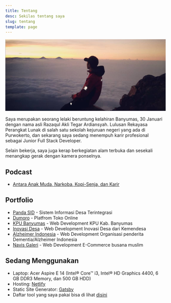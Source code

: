 ```yaml
---
title: Tentang
desc: Sekilas tentang saya
slug: tentang
template: page
---
```


![](../uploads/tentang.png)

Saya merupakan seorang lelaki beruntung kelahiran Banyumas, 30 Januari dengan nama asli Razaqul Akli Tegar Ardiansyah. Lulusan Rekayasa Perangkat Lunak di salah satu sekolah kejuruan negeri yang ada di Purwokerto, dan sekarang saya sedang menempuh karir profesional sebagai Junior Full Stack Developer.

Selain bekerja, saya juga kerap berkegiatan alam terbuka dan sesekali menangkap gerak dengan kamera ponselnya.

## Podcast
* [Antara Anak Muda, Narkoba, Kopi-Senja, dan Karir](spotify:episode:7g9nSeHXUt9jxIvxmShoux)

## Portfolio
* [Panda SID](https://www.panda.id/) - Sistem Informasi Desa Terintegrasi
* [Dumoro](https://www.puskomedia.id/dumoro/) - Platfrom Toko Online
* [KPU Banyumas](http://kab-banyumas.kpu.go.id/) - Web Development KPU Kab. Banyumas
* [Inovasi Desa](https://inovasidesa.kemendesa.go.id/) - Web Development Inovasi Desa dari Kemendesa
* [Alzheimer Indonesia](https://www.alzi.or.id/) - Web Development Organisasi penderita Dementia/Alzheimer Indonesia
* [Navis Galeri](https://navis.co.id/) - Web Development E-Commerce busana muslim

## Sedang Menggunakan

* Laptop: Acer Aspire E 14 (Intel® Core™ i3, Intel® HD Graphics 4400, 6 GB DDR3 Memory, dan 500 GB HDD)
* Hosting: [Netlify](https://netlify.com/)
* Static Site Generator:  [Gatsby](https://gatsbyjs.org/)
* Daftar tool yang saya pakai bisa di lihat [disini](/tool/)
